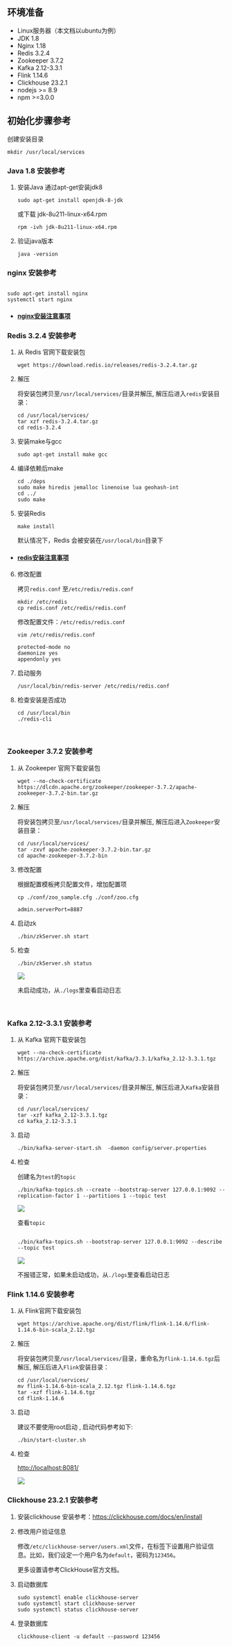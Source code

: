 
## 环境准备
<!-- - Ubuntu SMP -->
- Linux服务器（本文档以ubuntu为例）
- JDK 1.8
- Nginx 1.18
- Redis 3.2.4
- Zookeeper 3.7.2
- Kafka 2.12-3.3.1
- Flink 1.14.6
- Clickhouse 23.2.1
- nodejs >= 8.9
- npm >=3.0.0
<!-- - mysql -->

## 初始化步骤参考

创建安装目录

```
mkdir /usr/local/services
```

### Java 1.8 安装参考

1. 安装Java
    通过apt-get安装jdk8

    ```
    sudo apt-get install openjdk-8-jdk
    ```

    或下载 jdk-8u211-linux-x64.rpm

    ```
    rpm -ivh jdk-8u211-linux-x64.rpm
    ```

2. 验证java版本

    ```
    java -version
    ```

### nginx 安装参考

```

sudo apt-get install nginx
systemctl start nginx

```

- #### [nginx安装注意事项](installation/question.md#nginx安装注意事项)

### Redis 3.2.4 安装参考

1. 从 Redis 官网下载安装包

    ```
    wget https://download.redis.io/releases/redis-3.2.4.tar.gz
    ```

2. 解压

    将安装包拷贝至`/usr/local/services/`目录并解压, 解压后进入`redis`安装目录：

    ```
    cd /usr/local/services/
    tar xzf redis-3.2.4.tar.gz
    cd redis-3.2.4
    ```

3. 安装make与gcc

    ```
    sudo apt-get install make gcc
    ```

4. 编译依赖后make

    ```
    cd ./deps
    sudo make hiredis jemalloc linenoise lua geohash-int
    cd ../
    sudo make
    ```

5. 安装Redis

    ```
    make install
    ```

    默认情况下，Redis 会被安装在`/usr/local/bin`目录下

- #### [redis安装注意事项](installation/question.md#redis安装注意事项)

6. 修改配置

    拷贝`redis.conf` 至`/etc/redis/redis.conf`

    ```
    mkdir /etc/redis
    cp redis.conf /etc/redis/redis.conf
    ```

    修改配置文件：`/etc/redis/redis.conf`

    ```
    vim /etc/redis/redis.conf

    protected-mode no
    daemonize yes
    appendonly yes
    ```  

7. 启动服务

    ```
    /usr/local/bin/redis-server /etc/redis/redis.conf
    ```

8. 检查安装是否成功

    ```
    cd /usr/local/bin
    ./redis-cli
    ```

<br>

### Zookeeper 3.7.2 安装参考

1. 从  Zookeeper  官网下载安装包

    ```
    wget --no-check-certificate https://dlcdn.apache.org/zookeeper/zookeeper-3.7.2/apache-zookeeper-3.7.2-bin.tar.gz
    ```

2. 解压

    将安装包拷贝至`/usr/local/services/`目录并解压, 解压后进入`Zookeeper`安装目录：

    ```
    cd /usr/local/services/
    tar -zxvf apache-zookeeper-3.7.2-bin.tar.gz
    cd apache-zookeeper-3.7.2-bin
    ```

3. 修改配置

    根据配置模板拷贝配置文件，增加配置项

    ```
    cp ./conf/zoo_sample.cfg ./conf/zoo.cfg

    admin.serverPort=8887
    ```

4. 启动zk

    ```
    ./bin/zkServer.sh start
    ```

5. 检查

    ```
    ./bin/zkServer.sh status
    ```

    ![](../assets/imgs/zookeepercheck.png)

    未启动成功，从`./logs`里查看启动日志

<br>

### Kafka 2.12-3.3.1 安装参考

1. 从 Kafka 官网下载安装包

    ```
    wget --no-check-certificate https://archive.apache.org/dist/kafka/3.3.1/kafka_2.12-3.3.1.tgz
    ```

2. 解压

    将安装包拷贝至`/usr/local/services/`目录并解压, 解压后进入`Kafka`安装目录：

    ```
    cd /usr/local/services/
    tar -xzf kafka_2.12-3.3.1.tgz
    cd kafka_2.12-3.3.1
    ```

3. 启动

    ```
    ./bin/kafka-server-start.sh  -daemon config/server.properties
    ```

4. 检查

    创建名为`test`的`topic`

    ```
    ./bin/kafka-topics.sh --create --bootstrap-server 127.0.0.1:9092 --replication-factor 1 --partitions 1 --topic test
     ```

    ![](../assets/imgs/createtop.png)

    查看`topic`

    ```

    ./bin/kafka-topics.sh --bootstrap-server 127.0.0.1:9092 --describe --topic test

    ```

    ![](../assets/imgs/checktopic.png)

    不报错正常，如果未启动成功，从`./logs`里查看启动日志

### Flink 1.14.6 安装参考

1. 从 Flink官网下载安装包

    ```
    wget https://archive.apache.org/dist/flink/flink-1.14.6/flink-1.14.6-bin-scala_2.12.tgz
    ```

2. 解压

    将安装包拷贝至`/usr/local/services/`目录，重命名为`flink-1.14.6.tgz`后解压, 解压后进入`Flink`安装目录：

    ```
    cd /usr/local/services/
    mv flink-1.14.6-bin-scala_2.12.tgz flink-1.14.6.tgz
    tar -xzf flink-1.14.6.tgz
    cd flink-1.14.6
    ```

3. 启动

    建议不要使用root启动 , 启动代码参考如下:

    ```
    ./bin/start-cluster.sh
    ```

4. 检查

    <http://localhost:8081/>

    ![](../assets/imgs/preview.png)

### Clickhouse 23.2.1 安装参考

1. 安装clickhouse
   安装参考：<https://clickhouse.com/docs/en/install>

2. 修改用户验证信息

    修改`/etc/clickhouse-server/users.xml`文件，在<users>标签下设置用户验证信息。比如，我们设定一个用户名为`default`，密码为`123456`。

    更多设置请参考ClickHouse官方文档。

3. 启动数据库

    ```
    sudo systemctl enable clickhouse-server  
    sudo systemctl start clickhouse-server  
    sudo systemctl status clickhouse-server  
    ```

4. 登录数据库

    ```
    clickhouse-client -u default --password 123456
    ```
<!-- 
### MySql 安装参考

1. 安装mysql

```

apt install mysql-server

```

2. 修改密码

```

ALTER USER 'root'@'localhost' IDENTIFIED WITH mysql_native_password BY 'your_password'; -->
```
